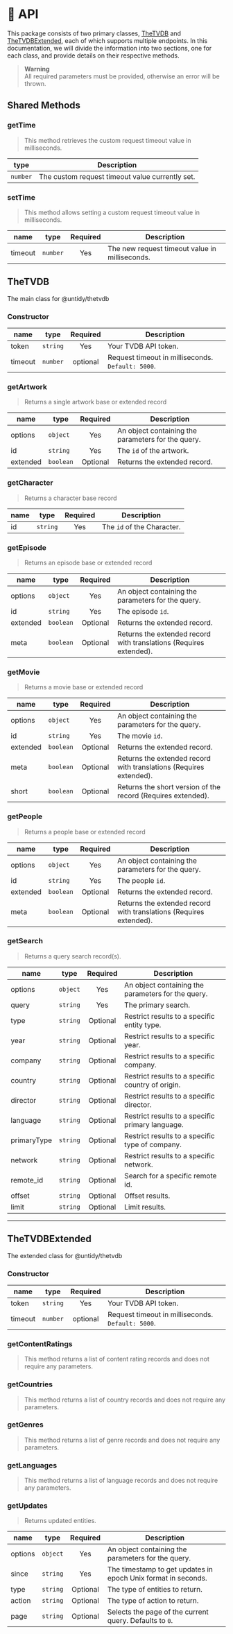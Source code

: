 # :rocket: API

This package consists of two primary classes, [TheTVDB](#thetvdb) and
[TheTVDBExtended](#thetvdbextended), each of which supports multiple endpoints. In this
documentation, we will divide the information into two sections, one for each class, and provide
details on their respective methods.

> **Warning**  
> All required parameters must be provided, otherwise an error will be thrown.

## Shared Methods

### getTime

> This method retrieves the custom request timeout value in milliseconds.

| type     | Description                                     |
| -------- | ----------------------------------------------- |
| `number` | The custom request timeout value currently set. |

### setTime

> This method allows setting a custom request timeout value in milliseconds.

| name    | type     | Required | Description                                    |
| ------- | -------- | :------: | ---------------------------------------------- |
| timeout | `number` |   Yes    | The new request timeout value in milliseconds. |

## TheTVDB

The main class for @untidy/thetvdb

### Constructor

| name    | type     | Required | Description                                       |
| ------- | -------- | :------: | ------------------------------------------------- |
| token   | `string` |   Yes    | Your TVDB API token.                              |
| timeout | `number` | optional | Request timeout in milliseconds. `Default: 5000`. |

### getArtwork

> Returns a single artwork base or extended record

| name     | type      | Required | Description                                        |
| -------- | --------- | :------: | -------------------------------------------------- |
| options  | `object`  |   Yes    | An object containing the parameters for the query. |
| id       | `string`  |   Yes    | The `id` of the artwork.                           |
| extended | `boolean` | Optional | Returns the extended record.                       |

### getCharacter

> Returns a character base record

| name | type     | Required | Description                |
| ---- | -------- | :------: | -------------------------- |
| id   | `string` |   Yes    | The `id` of the Character. |

### getEpisode

> Returns an episode base or extended record

| name     | type      | Required | Description                                                        |
| -------- | --------- | :------: | ------------------------------------------------------------------ |
| options  | `object`  |   Yes    | An object containing the parameters for the query.                 |
| id       | `string`  |   Yes    | The episode `id`.                                                  |
| extended | `boolean` | Optional | Returns the extended record.                                       |
| meta     | `boolean` | Optional | Returns the extended record with translations (Requires extended). |

### getMovie

> Returns a movie base or extended record

| name     | type      | Required | Description                                                        |
| -------- | --------- | :------: | ------------------------------------------------------------------ |
| options  | `object`  |   Yes    | An object containing the parameters for the query.                 |
| id       | `string`  |   Yes    | The movie `id`.                                                    |
| extended | `boolean` | Optional | Returns the extended record.                                       |
| meta     | `boolean` | Optional | Returns the extended record with translations (Requires extended). |
| short    | `boolean` | Optional | Returns the short version of the record (Requires extended).       |

### getPeople

> Returns a people base or extended record

| name     | type      | Required | Description                                                        |
| -------- | --------- | :------: | ------------------------------------------------------------------ |
| options  | `object`  |   Yes    | An object containing the parameters for the query.                 |
| id       | `string`  |   Yes    | The people `id`.                                                   |
| extended | `boolean` | Optional | Returns the extended record.                                       |
| meta     | `boolean` | Optional | Returns the extended record with translations (Requires extended). |

### getSearch

> Returns a query search record(s).

| name        | type     | Required | Description                                        |
| ----------- | -------- | :------: | -------------------------------------------------- |
| options     | `object` |   Yes    | An object containing the parameters for the query. |
| query       | `string` |   Yes    | The primary search.                                |
| type        | `string` | Optional | Restrict results to a specific entity type.        |
| year        | `string` | Optional | Restrict results to a specific year.               |
| company     | `string` | Optional | Restrict results to a specific company.            |
| country     | `string` | Optional | Restrict results to a specific country of origin.  |
| director    | `string` | Optional | Restrict results to a specific director.           |
| language    | `string` | Optional | Restrict results to a specific primary language.   |
| primaryType | `string` | Optional | Restrict results to a specific type of company.    |
| network     | `string` | Optional | Restrict results to a specific network.            |
| remote_id   | `string` | Optional | Search for a specific remote id.                   |
| offset      | `string` | Optional | Offset results.                                    |
| limit       | `string` | Optional | Limit results.                                     |

---

## TheTVDBExtended

The extended class for @untidy/thetvdb

### Constructor

| name    | type     | Required | Description                                       |
| ------- | -------- | :------: | ------------------------------------------------- |
| token   | `string` |   Yes    | Your TVDB API token.                              |
| timeout | `number` | optional | Request timeout in milliseconds. `Default: 5000`. |

### getContentRatings

> This method returns a list of content rating records and does not require any parameters.

### getCountries

> This method returns a list of country records and does not require any parameters.

### getGenres

> This method returns a list of genre records and does not require any parameters.

### getLanguages

> This method returns a list of language records and does not require any parameters.

### getUpdates

> Returns updated entities.

| name    | type     | Required | Description                                                   |
| ------- | -------- | :------: | ------------------------------------------------------------- |
| options | `object` |   Yes    | An object containing the parameters for the query.            |
| since   | `string` |   Yes    | The timestamp to get updates in epoch Unix format in seconds. |
| type    | `string` | Optional | The type of entities to return.                               |
| action  | `string` | Optional | The type of action to return.                                 |
| page    | `string` | Optional | Selects the page of the current query. Defaults to `0`.       |
